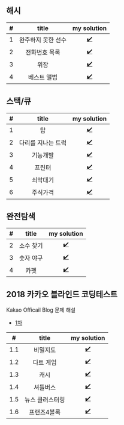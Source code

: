 ## 해시
#|title|my solution
:---:|:---:|:---:
1|완주하지 못한 선수|[✔️](https://allo-ew.tistory.com/113)
2|전화번호 목록|[✔️](https://allo-ew.tistory.com/113)
3|위장|[✔️](https://allo-ew.tistory.com/113)
4|베스트 앨범|[✔️](https://allo-ew.tistory.com/113)

## 스택/큐
#|title|my solution
:---:|:---:|:---:
1|탑|[✔️](https://allo-ew.tistory.com/114)
2|다리를 지나는 트럭|[✔️](https://allo-ew.tistory.com/114)
3|기능개발|[✔️](https://allo-ew.tistory.com/114)
4|프린터|[✔️](https://allo-ew.tistory.com/114)
5|쇠막대기|[✔️](https://allo-ew.tistory.com/114)
6|주식가격|[✔️](https://allo-ew.tistory.com/114)

## 완전탐색
#|title|my solution
:---:|:---:|:---:
2|소수 찾기|[✔️](https://allo-ew.tistory.com/115)
3|숫자 야구|[✔️](https://allo-ew.tistory.com/116)
4|카펫|[✔️](https://allo-ew.tistory.com/117)

## 2018 카카오 블라인드 코딩테스트
Kakao Officail Blog 문제 해설
- [1차](https://tech.kakao.com/2017/09/27/kakao-blind-recruitment-round-1/)

#|title|my solution
:---:|:---:|:---:
1.1|비밀지도|[✔️](https://allo-ew.tistory.com/104)
1.2|다트 게임|[✔️](https://allo-ew.tistory.com/106)
1.3|캐시|[✔️](https://allo-ew.tistory.com/105)
1.4|셔틀버스|[✔️](https://allo-ew.tistory.com/107)
1.5|뉴스 클러스터링|[✔️](https://allo-ew.tistory.com/108)
1.6|프랜즈4블록|[✔️](https://allo-ew.tistory.com/109)

